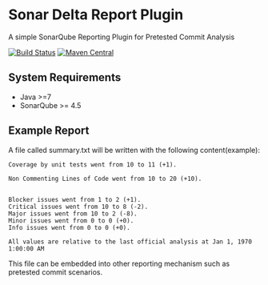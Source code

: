 # Sonar Delta Report Plugin

A simple SonarQube Reporting Plugin for Pretested Commit Analysis

[![Build Status](https://travis-ci.org/mirkosertic/sonardeltareport.svg?branch=master)](https://travis-ci.org/mirkosertic/sonardeltareport) [![Maven Central](https://maven-badges.herokuapp.com/maven-central/de.mirkosertic.sonardelta/sonar-delta-plugin/badge.svg)](https://maven-badges.herokuapp.com/maven-central/de.mirkosertic.sonardelta/sonar-delta-plugin/badge.svg)

## System Requirements

* Java >=7
* SonarQube >= 4.5

## Example Report

A file called summary.txt will be written with the following content(example):

```
Coverage by unit tests went from 10 to 11 (+1).

Non Commenting Lines of Code went from 10 to 20 (+10).


Blocker issues went from 1 to 2 (+1).
Critical issues went from 10 to 8 (-2).
Major issues went from 10 to 2 (-8).
Minor issues went from 0 to 0 (+0).
Info issues went from 0 to 0 (+0).

All values are relative to the last official analysis at Jan 1, 1970 1:00:00 AM
```

This file can be embedded into other reporting mechanism such as pretested commit scenarios.
